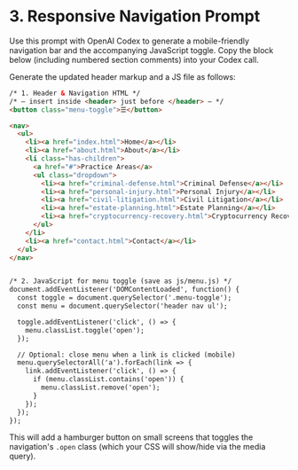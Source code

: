 <!--
File: prompts/3-nav.md
Version: 1.0.0
Created: 2025-07-11
Modified: 2025-07-11
-->

# 3. Responsive Navigation Prompt

Use this prompt with OpenAI Codex to generate a mobile-friendly navigation bar and the accompanying JavaScript toggle. Copy the block below (including numbered section comments) into your Codex call.

Generate the updated header markup and a JS file as follows:
```html
/* 1. Header & Navigation HTML */
/* — insert inside <header> just before </header> — */
<button class="menu-toggle">☰</button>

<nav>
  <ul>
    <li><a href="index.html">Home</a></li>
    <li><a href="about.html">About</a></li>
    <li class="has-children">
      <a href="#">Practice Areas</a>
      <ul class="dropdown">
        <li><a href="criminal-defense.html">Criminal Defense</a></li>
        <li><a href="personal-injury.html">Personal Injury</a></li>
        <li><a href="civil-litigation.html">Civil Litigation</a></li>
        <li><a href="estate-planning.html">Estate Planning</a></li>
        <li><a href="cryptocurrency-recovery.html">Cryptocurrency Recovery</a></li>
      </ul>
    </li>
    <li><a href="contact.html">Contact</a></li>
  </ul>
</nav>


/* 2. JavaScript for menu toggle (save as js/menu.js) */
document.addEventListener('DOMContentLoaded', function() {
  const toggle = document.querySelector('.menu-toggle');
  const menu = document.querySelector('header nav ul');

  toggle.addEventListener('click', () => {
    menu.classList.toggle('open');
  });

  // Optional: close menu when a link is clicked (mobile)
  menu.querySelectorAll('a').forEach(link => {
    link.addEventListener('click', () => {
      if (menu.classList.contains('open')) {
        menu.classList.remove('open');
      }
    });
  });
});
```

This will add a hamburger button on small screens that toggles the navigation's `.open` class (which your CSS will show/hide via the media query).

<!-- End of prompts/3-nav.md -->
